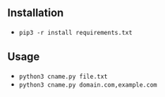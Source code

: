## Installation
- `pip3 -r install requirements.txt`

## Usage
- `python3 cname.py file.txt`
- `python3 cname.py domain.com,example.com`
